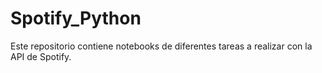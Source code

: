 # Spotify_Python
Este repositorio contiene notebooks de diferentes tareas a realizar con la API de Spotify.
